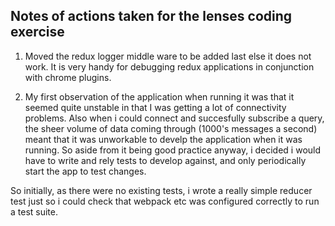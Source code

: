 Notes of actions taken for the lenses coding exercise
-----------------------------------------------------

1. Moved the redux logger middle ware to be added last else it does not work. It is very handy for debugging redux applications in conjunction with chrome plugins.

2. My first observation of the application when running it was that it seemed quite unstable in that I was getting a lot of connectivity problems. Also when i could connect and succesfully subscribe a query, the sheer volume of data coming through (1000's messages a second) meant that it was unworkable to develp the application when it was running. So aside from it being good practice anyway, i decided i would have to write and rely tests to develop against, and only periodically start the app to test changes.

So initially, as there were no existing tests, i wrote a really simple reducer test just so i could check that webpack etc was configured correctly to run a test suite.